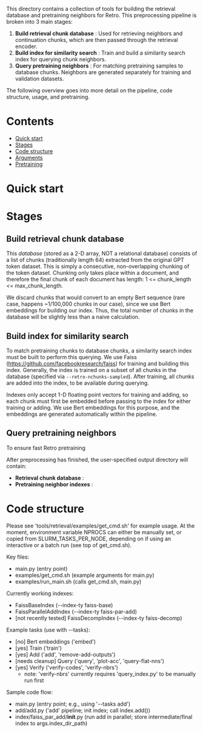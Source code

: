 This directory contains a collection of tools for building the retrieval database and pretraining neighbors for Retro. This preprocessing pipeline is broken into 3 main stages:

1. **Build retrieval chunk database** : Used for retrieving neighbors and continuation chunks, which are then passed through the retrieval encoder.
2. **Build index for similarity search** : Train and build a similarity search index for querying chunk neighbors.
3. **Query pretraining neighbors** : For matching pretraining samples to database chunks. Neighbors are generated separately for training and validation datasets.

The following overview goes into more detail on the pipeline, code structure, usage, and pretraining.

<!-- ################ contents ################ -->
# Contents

  * [Quick start](#quick-start)
  * [Stages](#stages)
  * [Code structure](#code-structure)
  * [Arguments](#arguments)
  * [Pretraining](#pretraining)

<!-- ################ quick start ################ -->
# Quick start

<!-- ################ stages ################ -->
# Stages

## Build retrieval chunk database

This *database* (stored as a 2-D array, NOT a relational database) consists of a list of chunks (traditionally length 64) extracted from the original GPT token dataset. This is simply a consecutive, non-overlapping chunking of the token dataset. Chunking only takes place within a document, and therefore the final chunk of each document has length: 1 <= chunk_length <= max_chunk_length.

We discard chunks that would convert to an empty Bert sequence (rare case, happens ~1/100,000 chunks in our case), since we use Bert embeddings for building our index. Thus, the total number of chunks in the database will be slightly less than a naive calculation.

## Build index for similarity search

To match pretraining chunks to database chunks, a similarity search index must be built to perform this querying. We use Faiss (https://github.com/facebookresearch/faiss) for training and building this index. Generally, the index is trained on a subset of all chunks in the database (specified via `--retro-nchunks-sampled`). After training, all chunks are added into the index, to be available during querying.

Indexes only accept 1-D floating point vectors for training and adding, so each chunk must first be embedded before passing to the index for either training or adding. We use Bert embeddings for this purpose, and the embeddings are generated automatically within the pipeline.

## Query pretraining neighbors

To ensure fast Retro pretraining

After preprocessing has finished, the user-specified output directory will contain:

- **Retrieval chunk database** : 
- **Pretraining neighbor indexes** : 


<!-- ################ code structure ################ -->
# Code structure

Please see 'tools/retrieval/examples/get_cmd.sh' for example usage. At the moment, environment variable NPROCS can either be manually set, or copied from SLURM_TASKS_PER_NODE, depending on if using an interactive or a batch run (see top of get_cmd.sh).

Key files:

- main.py (entry point)
- examples/get_cmd.sh (example arguments for main.py)
- examples/run_main.sh (calls get_cmd.sh, main.py)

Currently working indexes:

- FaissBaseIndex (--index-ty faiss-base)
- FaissParallelAddIndex (--index-ty faiss-par-add)
- [not recently tested] FaissDecompIndex (--index-ty faiss-decomp)

Example tasks (use with --tasks):

- [no] Bert embeddings ('embed')
- [yes] Train ('train')
- [yes] Add ('add', 'remove-add-outputs')
- [needs cleanup] Query ('query', 'plot-acc', 'query-flat-nns')
- [yes] Verify ('verify-codes', 'verify-nbrs')
  - note: 'verify-nbrs' currently requires 'query_index.py' to be manually run first

Sample code flow:
- main.py (entry point; e.g., using '--tasks add')
- add/add.py ('add' pipeline; init index; call index.add())
- index/faiss_par_add/__init__.py (run add in parallel; store intermediate/final index to args.index_dir_path)

<!-- ################ arguments ################ -->
<!-- ################ pretraining ################ -->
